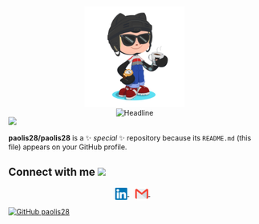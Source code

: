 <div align=center>
  <img src="https://raw.githubusercontent.com/AhmedFathyDev/AhmedFathyDev/main/GitHub.png" alt="GitHub Octocat Drinking a Cup of Coffee" height="200">
</div>
    <div align=center>
        <img src="https://readme-typing-svg.herokuapp.com?color=%236FDA44&size=32&center=true&vCenter=true&width=600&height=50&lines=Hi+there+I'm+Paola+%F0%9F%91%8B;Front-End+and+Documenter" alt="Headline" />
    </div>
<a href="https://www.youtube.com/watch?v=dQw4w9WgXcQ"><img src="https://user-images.githubusercontent.com/73097560/115834477-dbab4500-a447-11eb-908a-139a6edaec5c.gif"></a>



**paolis28/paolis28** is a ✨ _special_ ✨ repository because its `README.md` (this file) appears on your GitHub profile.


<h2> Connect with me <img src='https://raw.githubusercontent.com/ShahriarShafin/ShahriarShafin/main/Assets/handshake.gif' width="100px"> </h2>
<p align="center">
<a href="https://www.linkedin.com/in/paola-stephania-mayorga-aguirre-3148b2323/" target="_blank">
  <img align="center" alt="Paola Mayorga | Linkedin" width="24px" src="https://github.com/SatYu26/SatYu26/blob/master/Assets/Linkedin.svg" />
</a> &nbsp;&nbsp;
<a href="mailto:maviel1275@gmail.com" >
  <img align="center" alt="Paola Mayorga | Gmail" width="26px" src="https://github.com/SatYu26/SatYu26/blob/master/Assets/Gmail.svg" />
</a> &nbsp;&nbsp;
<p>

[![GitHub paolis28](https://img.shields.io/github/followers/deepshikhayadav?label=follow&style=social&logoColor=black)]([https://github.com/paolis28](https://github.com/paolis28))
 
